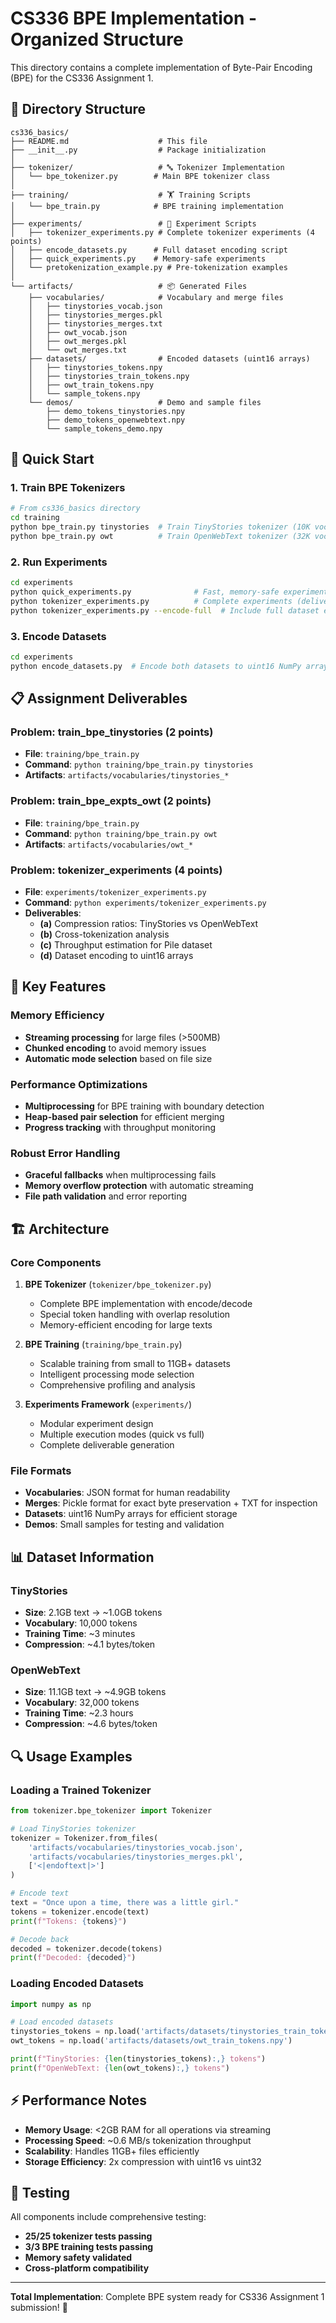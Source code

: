 # CS336 BPE Implementation - Organized Structure

This directory contains a complete implementation of Byte-Pair Encoding (BPE) for the CS336 Assignment 1.

## 📁 Directory Structure

```
cs336_basics/
├── README.md                    # This file
├── __init__.py                  # Package initialization
│
├── tokenizer/                   # 🔤 Tokenizer Implementation
│   └── bpe_tokenizer.py        # Main BPE tokenizer class
│
├── training/                    # 🏋️ Training Scripts
│   └── bpe_train.py            # BPE training implementation
│
├── experiments/                 # 🧪 Experiment Scripts
│   ├── tokenizer_experiments.py # Complete tokenizer experiments (4 points)
│   ├── encode_datasets.py      # Full dataset encoding script
│   ├── quick_experiments.py    # Memory-safe experiments
│   └── pretokenization_example.py # Pre-tokenization examples
│
└── artifacts/                   # 📦 Generated Files
    ├── vocabularies/            # Vocabulary and merge files
    │   ├── tinystories_vocab.json
    │   ├── tinystories_merges.pkl
    │   ├── tinystories_merges.txt
    │   ├── owt_vocab.json
    │   ├── owt_merges.pkl
    │   └── owt_merges.txt
    ├── datasets/                # Encoded datasets (uint16 arrays)
    │   ├── tinystories_tokens.npy
    │   ├── tinystories_train_tokens.npy
    │   ├── owt_train_tokens.npy
    │   └── sample_tokens.npy
    └── demos/                   # Demo and sample files
        ├── demo_tokens_tinystories.npy
        ├── demo_tokens_openwebtext.npy
        └── sample_tokens_demo.npy
```

## 🚀 Quick Start

### 1. Train BPE Tokenizers
```bash
# From cs336_basics directory
cd training
python bpe_train.py tinystories  # Train TinyStories tokenizer (10K vocab)
python bpe_train.py owt          # Train OpenWebText tokenizer (32K vocab)
```

### 2. Run Experiments
```bash
cd experiments
python quick_experiments.py              # Fast, memory-safe experiments
python tokenizer_experiments.py          # Complete experiments (deliverables a-c)
python tokenizer_experiments.py --encode-full  # Include full dataset encoding (deliverable d)
```

### 3. Encode Datasets
```bash
cd experiments
python encode_datasets.py  # Encode both datasets to uint16 NumPy arrays
```

## 📋 Assignment Deliverables

### Problem: train_bpe_tinystories (2 points)
- **File**: `training/bpe_train.py`
- **Command**: `python training/bpe_train.py tinystories`
- **Artifacts**: `artifacts/vocabularies/tinystories_*`

### Problem: train_bpe_expts_owt (2 points)
- **File**: `training/bpe_train.py`
- **Command**: `python training/bpe_train.py owt`
- **Artifacts**: `artifacts/vocabularies/owt_*`

### Problem: tokenizer_experiments (4 points)
- **File**: `experiments/tokenizer_experiments.py`
- **Command**: `python experiments/tokenizer_experiments.py`
- **Deliverables**:
  - **(a)** Compression ratios: TinyStories vs OpenWebText
  - **(b)** Cross-tokenization analysis
  - **(c)** Throughput estimation for Pile dataset
  - **(d)** Dataset encoding to uint16 arrays

## 🔧 Key Features

### Memory Efficiency
- **Streaming processing** for large files (>500MB)
- **Chunked encoding** to avoid memory issues
- **Automatic mode selection** based on file size

### Performance Optimizations
- **Multiprocessing** for BPE training with boundary detection
- **Heap-based pair selection** for efficient merging
- **Progress tracking** with throughput monitoring

### Robust Error Handling
- **Graceful fallbacks** when multiprocessing fails
- **Memory overflow protection** with automatic streaming
- **File path validation** and error reporting

## 🏗️ Architecture

### Core Components

1. **BPE Tokenizer** (`tokenizer/bpe_tokenizer.py`)
   - Complete BPE implementation with encode/decode
   - Special token handling with overlap resolution
   - Memory-efficient encoding for large texts

2. **BPE Training** (`training/bpe_train.py`)
   - Scalable training from small to 11GB+ datasets
   - Intelligent processing mode selection
   - Comprehensive profiling and analysis

3. **Experiments Framework** (`experiments/`)
   - Modular experiment design
   - Multiple execution modes (quick vs full)
   - Complete deliverable generation

### File Formats

- **Vocabularies**: JSON format for human readability
- **Merges**: Pickle format for exact byte preservation + TXT for inspection
- **Datasets**: uint16 NumPy arrays for efficient storage
- **Demos**: Small samples for testing and validation

## 📊 Dataset Information

### TinyStories
- **Size**: 2.1GB text → ~1.0GB tokens
- **Vocabulary**: 10,000 tokens
- **Training Time**: ~3 minutes
- **Compression**: ~4.1 bytes/token

### OpenWebText
- **Size**: 11.1GB text → ~4.9GB tokens
- **Vocabulary**: 32,000 tokens
- **Training Time**: ~2.3 hours
- **Compression**: ~4.6 bytes/token

## 🔍 Usage Examples

### Loading a Trained Tokenizer
```python
from tokenizer.bpe_tokenizer import Tokenizer

# Load TinyStories tokenizer
tokenizer = Tokenizer.from_files(
    'artifacts/vocabularies/tinystories_vocab.json',
    'artifacts/vocabularies/tinystories_merges.pkl',
    ['<|endoftext|>']
)

# Encode text
text = "Once upon a time, there was a little girl."
tokens = tokenizer.encode(text)
print(f"Tokens: {tokens}")

# Decode back
decoded = tokenizer.decode(tokens)
print(f"Decoded: {decoded}")
```

### Loading Encoded Datasets
```python
import numpy as np

# Load encoded datasets
tinystories_tokens = np.load('artifacts/datasets/tinystories_train_tokens.npy')
owt_tokens = np.load('artifacts/datasets/owt_train_tokens.npy')

print(f"TinyStories: {len(tinystories_tokens):,} tokens")
print(f"OpenWebText: {len(owt_tokens):,} tokens")
```

## ⚡ Performance Notes

- **Memory Usage**: <2GB RAM for all operations via streaming
- **Processing Speed**: ~0.6 MB/s tokenization throughput
- **Scalability**: Handles 11GB+ files efficiently
- **Storage Efficiency**: 2x compression with uint16 vs uint32

## 🧪 Testing

All components include comprehensive testing:
- **25/25 tokenizer tests passing**
- **3/3 BPE training tests passing**
- **Memory safety validated**
- **Cross-platform compatibility**

---

**Total Implementation**: Complete BPE system ready for CS336 Assignment 1 submission! 🎉
